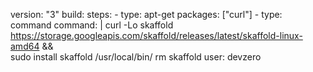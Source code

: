 version: "3"
build:
  steps:
    - type: apt-get
      packages: ["curl"]
    - type: command
      command: |
        curl -Lo skaffold https://storage.googleapis.com/skaffold/releases/latest/skaffold-linux-amd64 && \
        sudo install skaffold /usr/local/bin/
        rm skaffold
      user: devzero
